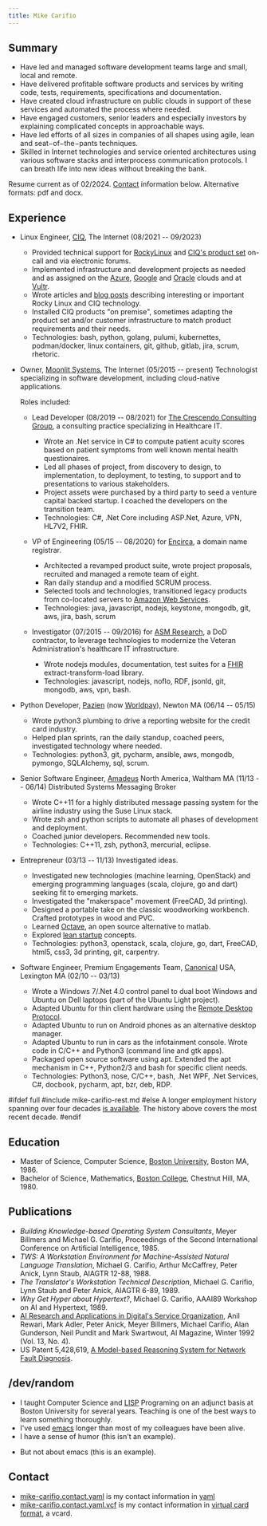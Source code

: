 ```yaml
---
title: Mike Carifio
---
```


## Summary

* Have led and managed software development teams large and small, local and remote.
* Have delivered profitable software products and services by writing code, tests, requirements, specifications and documentation.
* Have created cloud infrastructure on public clouds in support of these services and automated the process where needed.
* Have engaged customers, senior leaders and especially investors by explaining complicated concepts in approachable ways.
* Have led efforts of all sizes in companies of all shapes using agile, lean and seat−of−the−pants techniques.
* Skilled in Internet technologies and service oriented architectures using various software stacks and interprocess communication protocols.
  I can breath life into new ideas without breaking the bank.

Resume current as of 02/2024. [Contact](#contact) information below. Alternative formats: <a id="pdf">pdf</a> and <a id="docx">docx</a>.
<script>
  function href(id) {
     let prefix = window.location.pathname.slice(window.location.pathname.lastIndexOf("/") + 1, -5) || "mike-carifio.md";
     document.getElementById(id).href =  prefix + "." + id; 
  };
  href('pdf'); 
  href('docx');
</script>




## Experience

* Linux Engineer, [CIQ](https://www.ciq.com/), The Internet (08/2021 -- 09/2023)

  - Provided technical support for [RockyLinux](https://www.rockylinux.org/) and [CIQ's product set](https://ciq.com/#products) on-call and via electronic forums.
  - Implemented infrastructure and development projects as needed and as assigned on the [Azure](https://azure.microsoft.com/), [Google](https://cloud.google.com/) and [Oracle](https://www.oracle.com/cloud/) clouds and at [Vultr](https://www.vultr.com/).
  - Wrote articles and [blog posts](https://ciq.com/blog/ciqs-rocky-linux-images-now-available-on-azure/) describing interesting or important Rocky Linux and CIQ technology.
  - Installed CIQ products "on premise", sometimes adapting the product set and/or customer infrastructure to match product requirements and their needs.
  - Technologies: bash, python, golang, pulumi, kubernettes, podman/docker, linux containers, git, github, gitlab, jira, scrum, rhetoric.

* Owner, [Moonlit Systems](https://moonlit.systems/), The Internet (05/2015 -- present) Technologist specializing in software development, including cloud-native applications.

  Roles included:

  - Lead Developer (08/2019 -- 08/2021) for [The Crescendo Consulting Group](http://www.crescendocg.com/), a consulting practice specializing in Healthcare IT.
	+ Wrote an .Net service in C# to compute patient acuity scores based on patient symptoms from well known mental health questionaires.
    + Led all phases of project, from discovery to design, to implementation, to deployment, to testing, to support and to presentations to various stakeholders.
	+ Project assets were purchased by a third party to seed a venture capital backed startup. I coached the developers on the transition team.
    + Technologies: C#, .Net Core including ASP.Net, Azure, VPN, HL7V2, FHIR.

  - VP of Engineering (05/15 -- 08/2020) for [Encirca](https://www.encirca.com/), a domain name registrar.
    + Architected a revamped product suite, wrote project proposals, recruited and managed a remote team of eight.
    + Ran daily standup and a modified SCRUM process.
	* Selected tools and technologies, transitioned legacy products from co-located servers to [Amazon Web Services](https://aws.amazon.com/).
    + Technologies: java, javascript, nodejs, keystone, mongodb, git, aws, jira, bash, scrum

  - Investigator (07/2015 -- 09/2016) for [ASM Research](https://www.asmr.com/), a DoD contractor, to leverage technologies to modernize the Veteran Administration's healthcare IT infrastructure.
    + Wrote nodejs modules, documentation, test suites for a [FHIR](https://www.hl7.org/fhir/) extract-transform-load library.
    + Technologies: javascript, nodejs, noflo, RDF, jsonld, git, mongodb, aws, vpn, bash.

* Python Developer, [Pazien](http://support.worldpay.com/support/iq-reporting-and-analytics-user-guide/content/pazien_interactive_analytics.htm) (now [Worldpay](https://www.worldpay.com/en/)), Newton MA (06/14 -- 05/15)

    - Wrote python3 plumbing to drive a reporting website for the credit card industry.
    - Helped plan sprints, ran the daily standup, coached peers, investigated technology where needed.
    - Technologies: python3, git, pycharm, ansible, aws, mongodb, pymongo, SQLAlchemy, sql, scrum.

* Senior Software Engineer, [Amadeus](https://amadeus.com/en) North America, Waltham MA (11/13 -- 06/14) Distributed Systems Messaging Broker

    - Wrote C++11 for a highly distributed message passing system for the airline industry using the Suse Linux stack.
    - Wrote zsh and python scripts to automate all phases of development and deployment.
    - Coached junior developers. Recommended new tools.
    - Technologies: C++11, zsh, python3, mercurial, eclipse.

* Entrepreneur (03/13 -- 11/13) Investigated ideas.

    - Investigated new technologies (machine learning, OpenStack) and emerging programming languages (scala, clojure, go and dart) seeking fit to emerging markets.
    - Investigated the "makerspace" movement (FreeCAD, 3d printing).
    - Designed a portable take on the classic woodworking workbench. Crafted prototypes in wood and PVC.
    - Learned [Octave](https://octave.org/), an open source alternative to matlab.
    - Explored [lean startup](https://hbr.org/2013/05/why-the-lean-start-up-changes-everything) concepts.
    - Technologies: python3, openstack, scala, clojure, go, dart, FreeCAD, html5, css3, 3d printing, git, carpentry.

* Software Engineer, Premium Engagements Team, [Canonical](https://canonical.com/) USA, Lexington MA (02/10 -- 03/13)

    - Wrote a Windows 7/.Net 4.0 control panel to dual boot Windows and Ubuntu on Dell laptops (part of the Ubuntu Light project).
    - Adapted Ubuntu for thin client hardware using the [Remote Desktop Protocol](https://learn.microsoft.com/en-us/troubleshoot/windows-server/remote/understanding-remote-desktop-protocol).
    - Adapted Ubuntu to run on Android phones as an alternative desktop manager.
    - Adapted Ubuntu to run in cars as the infotainment console. Wrote code in C/C++ and Python3 (command line and gtk apps).  
    - Packaged open source software using apt. Extended the apt mechanism in C++, Python2/3 and bash for specific client needs.
    - Technologies: Python3, nose, C/C++, bash, .Net WPF, .Net Services, C#, docbook, pycharm, apt, bzr, deb, RDP.

#ifdef full
#include mike-carifio-rest.md
#else
A longer employment history spanning over four decades [is available](mike-carifio-full.md.html). The history above covers the most recent decade.
#endif


## Education

* Master of Science, Computer Science, [Boston University](https://www.bu.edu/), Boston MA, 1986.
* Bachelor of Science, Mathematics, [Boston College](https://www.bc.edu/), Chestnut Hill, MA, 1980.



## Publications

* _Building Knowledge-based Operating System Consultants_, Meyer Billmers and Michael G. Carifio, Proceedings of the Second International Conference on Artificial Intelligence, 1985.
* _TWS: A Workstation Environment for Machine-Assisted Natural Language Translation_, Michael G. Carifio, Arthur McCaffrey, Peter Anick, Lynn Staub, AIAGTR 12-88, 1988.
* _The Translator's Workstation Technical Description_, Michael G. Carifio, Lynn Staub and Peter Anick, AIAGTR 6-89, 1989.
* _Why Get Hyper about Hypertext?_, Michael G. Carifio, AAAI89 Workshop on AI and Hypertext, 1989.
* [AI Research and Applications in Digital's Service Organization](publications/aiag-research-in-progress.pdf), Anil Rewari, Mark Adler, Peter Anick, Meyer Billmers, 
   Michael Carifio, Alan Gunderson, Neil Pundit and Mark Swartwout, AI Magazine, Winter 1992 (Vol. 13, No. 4).
* US Patent 5,428,619, [A Model-based Reasoning System for Network Fault Diagnosis](https://patents.google.com/patent/US5428619A/fr).



## /dev/random

* I taught Computer Science and [LISP](https://lisp-lang.org/) Programing on an adjunct basis at Boston University for several years. Teaching is one of the best ways to learn something thoroughly.
* I've used [emacs](https://www.gnu.org/software/emacs/) longer than most of my colleagues have been alive.
* I have a sense of humor (this isn't an example).
<!-- * My hidden superpower is that I can deference null (this is an example). -->
* But not about emacs (this is an example).




## <a id="contact"></a> Contact

* [mike-carifio.contact.yaml](./mike-carifio.contact.yaml) is my contact information in [yaml](https://yaml.org/)
* [mike-carifio.contact.yaml.vcf](./mike-carifio.contact.yaml.vcf) is my contact information in [virtual card format](https://yaml.org/), a vcard.

